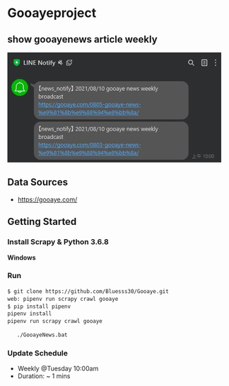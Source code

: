  # Gooayeproject
 
 ## show gooayenews article weekly
 ![gooayenews](line_notify_gooaye.JPG)

 ## Data Sources
 - https://gooaye.com/

 ## Getting Started
 
 ### Install Scrapy & Python 3.6.8
 
 **Windows**
 
 ### Run
 ```sh
 $ git clone https://github.com/Bluesss30/Gooaye.git
 web: pipenv run scrapy crawl gooaye
 $ pip install pipenv
 pipenv install
 pipenv run scrapy crawl gooaye
 ```

 ```bat
    ./GooayeNews.bat
 ```
 
 ### Update Schedule
 
 - Weekly @Tuesday 10:00am
 - Duration: ~ 1 mins
 

 
